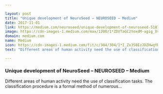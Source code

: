 ```yaml
---

layout: post
title: "Unique development of NeuroSeed – NEUROSEED – Medium"
date: 2017-11-01
link: https://medium.com/neuroseed/unique-development-of-neuroseed-51877248d05e?source=rss------machine_learning-5
image: https://cdn-images-1.medium.com/max/1200/1*ZDVTaGC2YoxdM-xgig_XvQ.png
domain: medium.com
name: Medium
icon: https://cdn-images-1.medium.com/fit/c/304/304/1*I_Zx3S8EzJDZHwqYR9PpAA.png
text: "Different areas of human activity need the use of classification tasks. The classification procedure is a formal method of numerous…"

---
```


### Unique development of NeuroSeed – NEUROSEED – Medium

Different areas of human activity need the use of classification tasks. The classification procedure is a formal method of numerous…